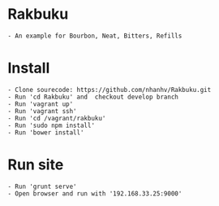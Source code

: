 # Rakbuku
	- An example for Bourbon, Neat, Bitters, Refills
# Install
	- Clone sourecode: https://github.com/nhanhv/Rakbuku.git
	- Run 'cd Rakbuku' and  checkout develop branch
	- Run 'vagrant up'
	- Run 'vagrant ssh'
	- Run 'cd /vagrant/rakbuku'
	- Run 'sudo npm install'
	- Run 'bower install'
# Run site
	- Run 'grunt serve'
	- Open browser and run with '192.168.33.25:9000'